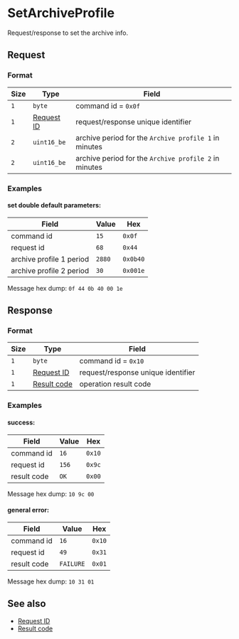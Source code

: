 # SetArchiveProfile

Request/response to set the archive info.


## Request

### Format

| Size | Type                                 | Field                                                 |
| ---- | ------------------------------------ | ----------------------------------------------------- |
| `1`  | `byte`                               | command id = `0x0f`                                   |
| `1`  | [Request ID](../types.md#request-id) | request/response unique identifier                    |
| `2`  | `uint16_be`                          | archive period for the `Archive profile 1` in minutes |
| `2`  | `uint16_be`                          | archive period for the `Archive profile 2` in minutes |

### Examples

#### set double default parameters:

| Field                    | Value  | Hex      |
| ------------------------ | ------ | -------- |
| command id               | `15`   | `0x0f`   |
| request id               | `68`   | `0x44`   |
| archive profile 1 period | `2880` | `0x0b40` |
| archive profile 2 period | `30`   | `0x001e` |

Message hex dump: `0f 44 0b 40 00 1e`


## Response

### Format

| Size | Type                                   | Field                              |
| ---- | -------------------------------------- | ---------------------------------- |
| `1`  | `byte`                                 | command id = `0x10`                |
| `1`  | [Request ID](../types.md#request-id)   | request/response unique identifier |
| `1`  | [Result code](../types.md#result-code) | operation result code              |

### Examples

#### success:

| Field       | Value | Hex    |
| ----------- | ----- | ------ |
| command id  | `16`  | `0x10` |
| request id  | `156` | `0x9c` |
| result code | `OK`  | `0x00` |

Message hex dump: `10 9c 00`

#### general error:

| Field       | Value     | Hex    |
| ----------- | --------- | ------ |
| command id  | `16`      | `0x10` |
| request id  | `49`      | `0x31` |
| result code | `FAILURE` | `0x01` |

Message hex dump: `10 31 01`


## See also

* [Request ID](../types.md#request-id)
* [Result code](../types.md#result-code)
